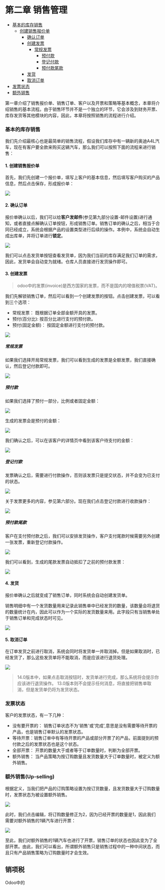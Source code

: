 # 第二章 销售管理

* [基本的库存销售](#基本的库存销售)
  * [创建销售报价单](#1-创建销售报价单)
    * [确认订单](#2-确认订单)
    * [创建发票](#3-创建发票)
      * [常规发票](#常规发票)
        * [预付款](#预付款)
        * [登记付款](#登记付款)
        * [预付款尾款](#预付款尾款)
    * [发货](#4-发货)
    * [取消订单](#5-取消订单)
* [发票状态](#发票状态)
* [额外销售](#额外销售up-selling)


第一章介绍了销售报价单、销售订单、客户以及开票和策略等基本概念，本章将介绍销售的基本流程。由于销售环节并不是一个独立的环节，它会涉及到财务开票、库存发货等其他模块的内容，因此，本章将按照销售的流程进行介绍。

### 基本的库存销售

我们先介绍最核心也是最简单的销售流程，假设我们库存中有一辆新的奥迪A4L汽车，现在有客户要全款来购买这辆汽车，那么我们可以按照下面的流程来进行销售：

#### 1. 创建销售报价单

首先，我们先创建一个报价单，填写上客户的基本信息，然后填写客户购买的产品信息，然后点击保存，形成报价单：

![](images/17.png)

#### 2. 确认订单

报价单确认以后，我们可以给**客户发邮件**(参见第九部分设置-邮件设置)进行通知，或者直接点解确认订单按钮，形成销售订单。销售订单的确认之后，相当于合同已经成立，系统会根据产品的设置类型进行后续的操作。本例中，系统会自动生成出库单，并将订单进行**锁定**。

![](images/18.png)

我们可以点击发货单按钮查看发货单，因为我们当前的库存满足我们订单的需求，因此，发货单会自动变为就绪。仓库人员直接进行发货操作即可。

#### 3. 创建发票

> odoo中的发票(invoice)是西方国家的发票，而不是国内的增值税票(VAT)。

我们先解锁销售订单，然后可以看到一个创建发票的按钮。点击创建发票，可以看到三个选项：

* 常规发票： 既根据订单全部金额开具的发票。
* 预付(百分比): 按百分比进行支付的预付款。
* 预付(固定金额)： 按固定金额进行支付的预付款。

![](images/19.png)

##### 常规发票

如果我们选择开局常规发票，我们可以看到生成的发票是全额发票，我们直接确认，然后登记付款即可。

![](images/20.png)

##### 预付款

如果我们选择了预付一部分，比例或者固定金额：

![](images/22.png)

生成的发票会是预付的金额：

![](images/23.png)

我们确认之后，可以在该客户的详情页中看到该客户待支付的金额：

![](images/24.png)

##### 登记付款

发票确认之后，需要进行付款操作，否则该发票只是提交状态，并不会变为已支付的状态。

![](images/21.png)

关于发票更多的内容，参见第六部分。现在我们点击登记付款进行收款操作：

![](images/25.png)

##### 预付款尾款

客户在支付预付款之后，我们可以安排发货操作，客户支付尾款时候需要另外创建一张发票，重新登记付款操作。

![](images/26.png)

我们可以看到，生成的尾款发票自动抵扣了之前的预付款发票：

![](images/27.png)

#### 4. 发货

报价单确认之后就变成了销售订单，同时系统会自动创建发货单。

销售明细中有一个发货数量用来记录此销售单中已经发货的数量，该数量会将退货的数量统计在内，因此可以作为一个实际的发货数量来用。此字段只有当销售单处于销售订单和完成状态时可见。

![](images/35.png)

#### 5. 取消订单

在订单发货之前进行取消，系统会同时将发货单一并取消掉。但是如果取消时，已经发货了，那么这些发货单将不能取消，而是应该进行退货处理。

![](images/28.jpg)

> 14.0版本中，如果点击取消按钮时，发货单进行完成，那么系统将会提示你应该进行退货操作。
> 13.0版本则不会提示任何消息，将直接把销售单取消，但是发货单仍将为发货状态。


### 发票状态

客户的发票状态，有一下几种：

* 没有要开票的： 销售订单状态不为'销售'或'完成',意思是没有需要等待开票的产品，也是销售订单默认的发票状态。
* 等待开票：销售订单中有等待开票的产品或部分开票了的产品，前面提到的预付款之后的发票状态也是这个状态。
* 全部开票： 开票的数量大于或者等于订单数量时，判断为全部开票。
* 额外销售： 当产品策略为按订购数量且发货数量大于订单数量时，被定义为额外销售。

### 额外销售(Up-selling)

根据定义，当我们把产品的订购策略设置为按订货数量，且发货数量大于订购数量时，发票状态为被设置额外销售。

![](images/28.png)

此时，我们点击编辑，将订购数量修正为2，因为已经开票的数量是1，因此我们需要对额外销售的1辆汽车进行开票：

![](images/29.png)

至此，我们对额外销售的1辆汽车也进行了开票，销售订单的状态也因此变为了全部开票。由此，我们可以看出，所谓额外销售只是销售过程中的一种中间状态，而且只有产品销售策略为订购数量时才会生效。

## 销项税

Odoo中的
